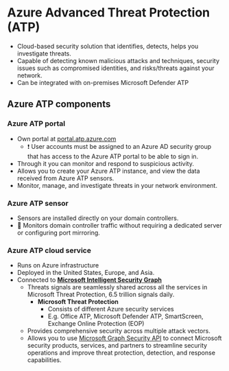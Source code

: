 # Azure Advanced Threat Protection (ATP)

- Cloud-based security solution that identifies, detects, helps you investigate threats.
- Capable of detecting known malicious attacks and techniques, security issues such as compromised identities, and risks/threats against your network.
- Can be integrated with on-premises Microsoft Defender ATP

## Azure ATP components

### Azure ATP portal

- Own portal at [portal.atp.azure.com](https://portal.atp.azure.com)
  - ❗ User accounts must be assigned to an Azure AD security group that has access to the Azure ATP portal to be able to sign in.
- Through it you can monitor and respond to suspicious activity.
- Allows you to create your Azure ATP instance, and view the data received from Azure ATP sensors.
- Monitor, manage, and investigate threats in your network environment.

### Azure ATP sensor

- Sensors are installed directly on your domain controllers.
- 📝 Monitors domain controller traffic without requiring a dedicated server or configuring port mirroring.

### Azure ATP cloud service

- Runs on Azure infrastructure
- Deployed in the United States, Europe, and Asia.
- Connected to [**Microsoft Intelligent Security Graph**](https://www.microsoft.com/security/blog/2019/05/14/executing-vision-microsoft-threat-protection/)
  - Threats signals are seamlessly shared across all the services in Microsoft Threat Protection, 6.5 trillion signals daily.
    - **Microsoft Threat Protection**
      - Consists of different Azure security services
      - E.g. Office ATP, Microsoft Defender ATP, SmartScreen, Exchange Online Protection (EOP)
  - Provides comprehensive security across multiple attack vectors.
  - Allows you to use [Microsoft Graph Security API](https://docs.microsoft.com/en-us/graph/security-concept-overview) to connect Microsoft security products, services, and partners to streamline security operations and improve threat protection, detection, and response capabilities.
